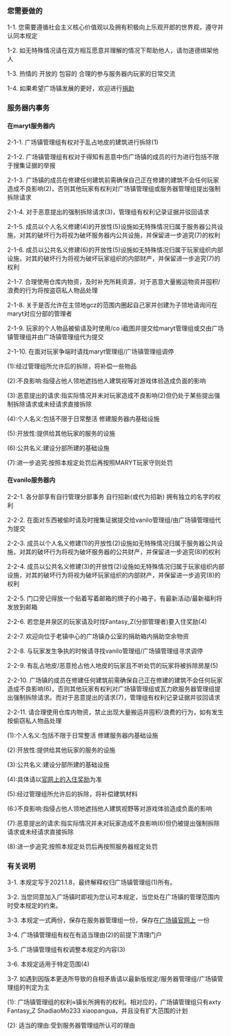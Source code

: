 ### 您需要做的
1-1. 您需要遵循社会主义核心价值观以及拥有积极向上乐观开郎的世界观，遵守并认同本规定

1-2. 如无特殊情况请在双方相互愿意并理解的情况下帮助他人，请勿道德绑架他人

1-3. 热情的 开放的 包容的 合理的参与服务器内玩家的日常交流

1-4. 如果希望广场镇发展的更好，欢迎进行[捐助](afdian.net/@g-c-z)

### 服务器内事务
#### 在maryt服务器内
2-1-1. 广场镇管理组有权对于乱占地皮的建筑进行拆除(1)

2-1-2. 广场镇管理组有权对于得知有恶意中伤广场镇的成员的行为进行包括不限于搜集证据的举报

2-1-3. 广场镇的成员在修建任何建筑前需确保自己正在修建的建筑不会任何玩家造成不良影响(2)，否则其他玩家有权利对广场镇管理组或服务器管理组提出强制拆除请求

2-1-4. 对于恶意提出的强制拆除请求(3)，管理组有权利记录证据并驳回请求

2-1-5. 成员以个人名义修建(4)的开放性(5)设施如无特殊情况归属于服务器公共设施，对其的破坏行为将视为破坏服务器内公共设施，并保留进一步追究(7)的权利

2-1-6. 成员以公共名义修建(6)的开放性(5)设施如无特殊情况归属于玩家组织内部设施，对其的破坏行为将视为破坏玩家组织的内部财产，并保留进一步追究(7)的权利

2-1-7. 合理使用仓库内物资，及时补充所耗资源，对于恶意大量搬运物资并囤积/浪费的行为将按盗窃私人物品处理

2-1-8. 关于是否允许在主领地gcz的范围内圈起自己家并创建为子领地请询问在maryt对应分部的管理者

2-1-9. 玩家的个人物品被偷请及时使用/co i截图并提交给maryt管理组或交由广场镇管理组并由广场镇管理组代为提交

2-1-10. 在面对玩家争端时请找maryt管理组/广场镇管理组调停

(1):经过管理组所允许后的拆除，将补偿一些物品

(2):不良影响:指侵占他人领地遮挡他人建筑视等对游戏体验造成负面的影响

(3):恶意提出的请求:指实际情况并未对玩家造成不良影响(2)但仍处于某些提出强制拆除请求或未经请求直接拆除

(4):个人名义:包括不限于日常整活 修建服务器内基础设施

(5):开放性:提供给其他玩家的服务的设施

(6):公共名义:建设分部所建的基础设施

(7):进一步追究:按照本规定处罚后再按照MARYT玩家守则处罚

#### 在vanilo服务器内
2-2-1. 各分部享有自行管理分部事务 自行招新(或代为招新) 拥有独立的名字的权利

2-2-2. 在面对东西被偷时请及时搜集证据提交给vanilo管理组/由广场镇管理组代为提交

2-2-3. 成员以个人名义修建(1)的开放性(2)设施如无特殊情况归属于服务器公共设施，对其的破坏行为将视为破坏服务器的公共财产，并保留进一步追究(8)的权利

2-2-4. 成员以公共名义修建(3)的开放性(2)设施如无特殊情况归属于玩家组织内部设施，对其的破坏行为将视为破坏玩家组织的内部财产，并保留进一步追究(8)的权利

2-2-5. 门口旁记得放一个贴着写着邮箱的牌子的小箱子，有最新活动/最新福利将发放到邮箱

2-2-6. 若您是井泉区的玩家请及时找Fantasy_Z(分部管理者)要入住奖励(4)

2-2-7. 欢迎向位于老镇中心的广场镇办公室的捐助箱内捐助空余物资

2-2-8. 与玩家发生争执的时候请寻找vanilo管理组/广场镇管理组寻求调停

2-2-9. 有乱占地皮/恶意抢占他人地皮的玩家且不听处罚的玩家将被拆除房屋(5)

2-2-10. 广场镇的成员在修建任何建筑前需确保自己正在修建的建筑不会任何玩家造成不良影响(6)，否则其他玩家有权利对广场镇管理组或瓦力欧服务器管理组提出强制拆除请求。而对于恶意提出的请求(7)，管理组有权利记录证据并驳回请求

2-2-11. 请合理使用仓库内物资，禁止出现大量搬运并囤积/浪费的行为，如有发生按偷窃私人物品处理

(1):个人名义:包括不限于日常整活 修建服务器内基础设施

(2):开放性:提供给其他玩家的服务的设施

(3):公共名义:建设分部所建的基础设施

(4):具体请以[官网上的入住奖励](g-c-z.cc/入住奖励/)为准

(5):经过管理组所允许后的拆除，将补偿建筑材料

(6:)不良影响:指侵占他人领地遮挡他人建筑视野等对游戏体验造成负面的影响

(7):恶意提出的请求:指实际情况并未对玩家造成不良影响(6)但仍被提出强制拆除请求或未经请求直接拆除

(8):进一步追究:按照本规定处罚后再按照服务器规定处罚

### 有关说明
3-1. 本规定写于2021.1.8，最终解释权归广场镇管理组(1)所有。

3-2. 当您同意加入广场镇时即视为您认可本规定，当您处在广场镇的管理范围内时受本规定的约束。

3-3.  本规定一式两份，保存在服务器管理组一份，保存在[广场镇官网上](g-c-z.cc/rules/)
一份

3-4. 广场镇管理组有权在有适当理由(2)的前提下清理门户

3-5. 广场镇管理组有权调整本规定的内容(3)

3-6. 本规定适用于特定范围(4)

3-7. 如遇到因版本更迭所导致的自相矛盾请以最新版规定/服务器管理组/广场镇管理组的判定为主

(1): 广场镇管理组的权利≈镇长所拥有的权利。相对应的，广场镇管理组只有axty Fantasy_Z
ShadiaoMo233 xiaopangua，并且没有扩大范围的计划

(2): 适当的理由:受到服务器管理组所认可的理由